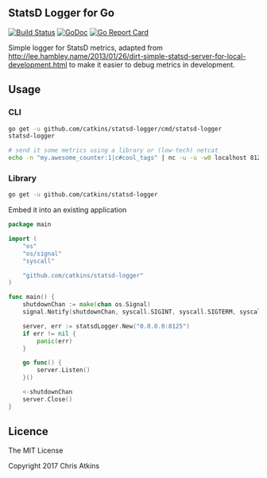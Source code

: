 ## StatsD Logger for Go

[![Build Status](https://travis-ci.org/catkins/statsd-logger.svg?branch=master)](https://travis-ci.org/catkins/statsd-logger) [![GoDoc](https://godoc.org/github.com/catkins/statsd-logger?status.svg)](https://godoc.org/github.com/catkins/statsd-logger) [![Go Report Card](https://goreportcard.com/badge/github.com/catkins/statsd-logger)](https://goreportcard.com/report/github.com/catkins/statsd-logger)

Simple logger for StatsD metrics, adapted from http://lee.hambley.name/2013/01/26/dirt-simple-statsd-server-for-local-development.html to make it easier to debug metrics in development.

## Usage

### CLI

```bash
go get -u github.com/catkins/statsd-logger/cmd/statsd-logger
statsd-logger

# send it some metrics using a library or (low-tech) netcat
echo -n "my.awesome_counter:1|c#cool_tags" | nc -u -u -w0 localhost 8125
```

### Library

```bash
go get -u github.com/catkins/statsd-logger
```

Embed it into an existing application

```go
package main

import (
	"os"
	"os/signal"
	"syscall"

	"github.com/catkins/statsd-logger"
)

func main() {
	shutdownChan := make(chan os.Signal)
	signal.Notify(shutdownChan, syscall.SIGINT, syscall.SIGTERM, syscall.SIGKILL)

	server, err := statsdLogger.New("0.0.0.0:8125")
	if err != nil {
		panic(err)
	}

	go func() {
		server.Listen()
	}()

	<-shutdownChan
	server.Close()
}
```

## Licence

The MIT License

Copyright 2017 Chris Atkins
